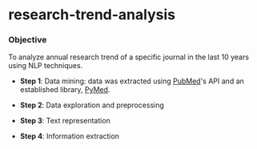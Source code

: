 # research-trend-analysis

### Objective
To analyze annual research trend of a specific journal in the last 10 years using NLP techniques.


- **Step 1**: Data mining: data was extracted using [PubMed](https://pubmed.ncbi.nlm.nih.gov/)'s API and an established library, [PyMed](https://github.com/PyMed/PyMed).

- **Step 2**: Data exploration and preprocessing

- **Step 3**: Text representation

- **Step 4**: Information extraction
